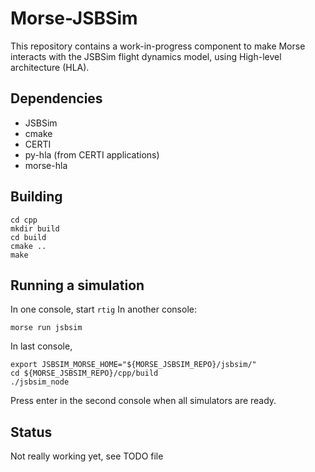 Morse-JSBSim
============

This repository contains a work-in-progress component to make Morse interacts
with the JSBSim flight dynamics model, using High-level architecture (HLA).

Dependencies
------------

- JSBSim
- cmake
- CERTI
- py-hla (from CERTI applications)
- morse-hla


Building
--------

```
cd cpp
mkdir build
cd build
cmake ..
make
```

Running a simulation
--------------------

In one console, start ``rtig``
In another console:

```
morse run jsbsim
```

In last console, 
```
export JSBSIM_MORSE_HOME="${MORSE_JSBSIM_REPO}/jsbsim/"
cd ${MORSE_JSBSIM_REPO}/cpp/build
./jsbsim_node
```



Press enter in the second console when all simulators are ready.

Status
------

Not really working yet, see TODO file
